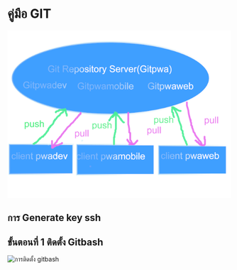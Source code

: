 # คู่มือ GIT
![](https://github.com/winkaew/githowto/blob/master/firstlazpaint.png)
## การ Generate key ssh 
## ขั้นตอนที่ 1 ติดตั้ง Gitbash
![การติดตั้ง gitbash](https://medium.com/touch-technologies/วิธีติดตั้ง-git-แบบง่ายๆ-ภายใน-3-นาที-3c8257127c40)

